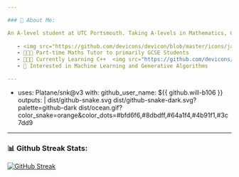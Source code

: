 ```yaml
---

### 🤗 About Me:

An A-level student at UTC Portsmouth. Taking A-levels in Mathematics, Computer Science and Engineering 📚
    
   - <img src="https://github.com/devicons/devicon/blob/master/icons/javascript/javascript-original.svg" title="JavaScript" alt="JavaScript" width=20 height=20/> Intermediate JavaScript Programmer
   - 🧑🏻‍🏫 Part-time Maths Tutor to primarily GCSE Students
   - 🧑🏻‍💻 Currently Learning C++  <img src="https://github.com/devicons/devicon/blob/master/icons/cplusplus/cplusplus-original.svg" title="C++" alt="C++" width=20 height=20/>
   - 🤖 Interested in Machine Learning and Generative Algorithms 

---
```


- uses: Platane/snk@v3
  with:
    github_user_name: ${{ github.will-b106 }}
    outputs: |
      dist/github-snake.svg
      dist/github-snake-dark.svg?palette=github-dark
      dist/ocean.gif?color_snake=orange&color_dots=#bfd6f6,#8dbdff,#64a1f4,#4b91f1,#3c7dd9

---
### 📊 Github Streak Stats: 

[![GitHub Streak](https://streak-stats.demolab.com/?user=will-b106&theme=vue-dark)](https://git.io/streak-stats)
